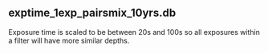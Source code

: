
## exptime_1exp_pairsmix_10yrs.db

Exposure time is scaled to be between 20s and 100s so all exposures within a filter will have more similar depths. 
